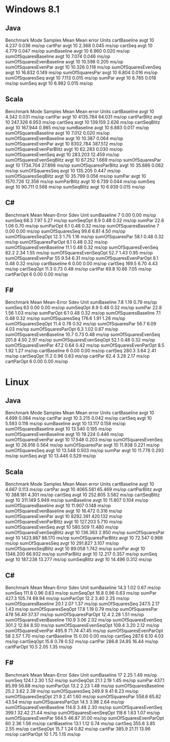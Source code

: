 Windows 8.1
===========
Java
----
Benchmark                     Mode   Samples         Mean   Mean error    Units
cartBaseline                  avgt        10        4.237        0.036    ms/op
cartPar                       avgt        10        2.368        0.045    ms/op
cartSeq                       avgt        10        4.779        0.047    ms/op
sumBaseline                   avgt        10        6.960        0.020    ms/op
sumOfSquaresBaseline          avgt        10        7.074        0.046    ms/op
sumOfSquaresEvenBaseline      avgt        10       10.598        0.205    ms/op
sumOfSquaresEvenPar           avgt        10       10.326        0.118    ms/op
sumOfSquaresEvenSeq           avgt        10       16.832        0.149    ms/op
sumOfSquaresPar               avgt        10        6.804        0.016    ms/op
sumOfSquaresSeq               avgt        10        7.113        0.015    ms/op
sumPar                        avgt        10        6.785        0.018    ms/op
sumSeq                        avgt        10        6.982        0.015    ms/op

Scala
------
Benchmark                    Mode   Samples         Mean   Mean error    Units
cartBaseline                 avgt        10        4.342        0.031    ms/op
cartPar                      avgt        10     4135.784       64.031    ms/op
cartParBlitz                 avgt        10      247.326        6.953    ms/op
cartSeq                      avgt        10      139.159        2.626    ms/op
cartSeqBlitz                 avgt        10      167.944        0.985    ms/op
sumBaseline                  avgt        10        6.883        0.017    ms/op
sumOfSquaresBaseline         avgt        10        7.012        0.020    ms/op
sumOfSquaresEvenBaseline     avgt        10       10.387        0.064    ms/op
sumOfSquaresEvenPar          avgt        10     8302.784      387.512    ms/op
sumOfSquaresEvenParBlitz     avgt        10       62.283        0.030    ms/op
sumOfSquaresEvenSeq          avgt        10      283.203       12.459    ms/op
sumOfSquaresEvenSeqBlitz     avgt        10       67.252        1.669    ms/op
sumOfSquaresPar              avgt        10     1734.704       27.898    ms/op
sumOfSquaresParBlitz         avgt        10       35.686        0.062    ms/op
sumOfSquaresSeq              avgt        10      135.205        0.447    ms/op
sumOfSquaresSeqBlitz         avgt        10       35.799        0.056    ms/op
sumPar                       avgt        10     1570.726       12.356    ms/op
sumParBlitz                  avgt        10        6.739        0.044    ms/op
sumSeq                       avgt        10       90.711        0.568    ms/op
sumSeqBlitz                  avgt        10        6.939        0.015    ms/op

C#
--
Benchmark                             Mean Mean-Error   Sdev  Unit
sumBaseline                              7       0.00   0.00 ms/op
sumSeq                                68.3       7.97   5.27 ms/op
sumSeqOpt                              8.9       0.48   0.32 ms/op
sumPar                                22.6       1.06   0.70 ms/op
sumParOpt                              6.1       0.48   0.32 ms/op
sumOfSquaresBaseline                     7       0.00   0.00 ms/op
sumOfSquaresSeq                       99.6       6.81   4.50 ms/op
sumOfSquaresSeqOpt                    12.3       1.75   1.16 ms/op
sumOfSquaresPar                       58.1       0.48   0.32 ms/op
sumOfSquaresParOpt                     6.1       0.48   0.32 ms/op
sumOfSquaresEvenBaseline              11.1       0.48   0.32 ms/op
sumOfSquaresEvenSeq                   82.2       2.34   1.55 ms/op
sumOfSquaresEvenSeqOpt                52.7       1.43   0.95 ms/op
sumOfSquaresEvenPar                     55       9.54   6.31 ms/op
sumOfSquaresEvenParOpt                 8.1       0.48   0.32 ms/op
cartBaseline                             6       0.00   0.00 ms/op
cartSeq                              169.5       6.70   4.43 ms/op
cartSeqOpt                            11.3       0.73   0.48 ms/op
cartPar                               69.8      10.66   7.05 ms/op
cartParOpt                               6       0.00   0.00 ms/op

F#
--
Benchmark                             Mean Mean-Error   Sdev  Unit
sumBaseline                            7.8       1.19   0.79 ms/op
sumSeq                                  63       0.00   0.00 ms/op
sumSeqOpt                              8.9       0.48   0.32 ms/op
sumPar                                22.8       1.56   1.03 ms/op
sumParOpt                              6.1       0.48   0.32 ms/op
sumOfSquaresBaseline                   7.1       0.48   0.32 ms/op
sumOfSquaresSeq                      176.6       1.91   1.26 ms/op
sumOfSquaresSeqOpt                    11.4       0.78   0.52 ms/op
sumOfSquaresPar                       56.7       6.09   4.03 ms/op
sumOfSquaresParOpt                     6.3       1.02   0.67 ms/op
sumOfSquaresEvenBaseline              10.7       0.73   0.48 ms/op
sumOfSquaresEvenSeq                  201.8       4.50   2.97 ms/op
sumOfSquaresEvenSeqOpt                52.1       0.48   0.32 ms/op
sumOfSquaresEvenPar                   47.2       0.64   0.42 ms/op
sumOfSquaresEvenParOpt                 8.5       1.92   1.27 ms/op
cartBaseline                             6       0.00   0.00 ms/op
cartSeq                              280.3       3.64   2.41 ms/op
cartSeqOpt                            11.2       0.96   0.63 ms/op
cartPar                               62.4       3.28   2.17 ms/op
cartParOpt                               6       0.00   0.00 ms/op

Linux
=====
Java
----
Benchmark                    Mode   Samples         Mean   Mean error    Units
cartBaseline                 avgt        10        4.699        0.084    ms/op
cartPar                      avgt        10        3.215        0.042    ms/op
cartSeq                      avgt        10        5.593        0.116    ms/op
sumBaseline                  avgt        10       13.117        0.158    ms/op
sumOfSquaresBaseline         avgt        10       13.540        0.195    ms/op
sumOfSquaresEvenBaseline     avgt        10       19.224        0.446    ms/op
sumOfSquaresEvenPar          avgt        10       17.548        0.203    ms/op
sumOfSquaresEvenSeq          avgt        10       26.916        0.564    ms/op
sumOfSquaresPar              avgt        10       11.938        0.221    ms/op
sumOfSquaresSeq              avgt        10       13.548        0.503    ms/op
sumPar                       avgt        10       11.778        0.293    ms/op
sumSeq                       avgt        10       13.446        0.529    ms/op

Scala
------
Benchmark                    Mode   Samples         Mean   Mean error    Units
cartBaseline                 avgt        10        4.667        0.113    ms/op
cartPar                      avgt        10     4065.581       65.469    ms/op
cartParBlitz                 avgt        10      388.181        4.301    ms/op
cartSeq                      avgt        10      252.805        3.582    ms/op
cartSeqBlitz                 avgt        10      311.149        5.949    ms/op
sumBaseline                  avgt        10       11.807        0.104    ms/op
sumOfSquaresBaseline         avgt        10       11.907        0.148    ms/op
sumOfSquaresEvenBaseline     avgt        10       16.472        0.316    ms/op
sumOfSquaresEvenPar          avgt        10     8292.391      420.132    ms/op
sumOfSquaresEvenParBlitz     avgt        10      127.203        5.710    ms/op
sumOfSquaresEvenSeq          avgt        10      580.509       11.480    ms/op
sumOfSquaresEvenSeqBlitz     avgt        10      136.363        2.950    ms/op
sumOfSquaresPar              avgt        10     1423.887       86.170    ms/op
sumOfSquaresParBlitz         avgt        10       72.547        0.966    ms/op
sumOfSquaresSeq              avgt        10      291.827        3.107    ms/op
sumOfSquaresSeqBlitz         avgt        10       89.058        1.742    ms/op
sumPar                       avgt        10     1346.200       66.932    ms/op
sumParBlitz                  avgt        10       12.217        0.357    ms/op
sumSeq                       avgt        10      187.238       13.277    ms/op
sumSeqBlitz                  avgt        10       14.496        0.312    ms/op

C#
--
Benchmark                 	      Mean Mean-Error   Sdev  Unit
sumBaseline              	      14.3       1.02   0.67 ms/op
sumSeq                   	     111.8       0.96   0.63 ms/op
sumSeqOpt                	      16.8       0.96   0.63 ms/op
sumPar                   	     427.3     105.74  69.94 ms/op
sumParOpt                	      12.2       3.40   2.25 ms/op
sumOfSquaresBaseline     	      20.1       2.07   1.37 ms/op
sumOfSquaresSeq          	     247.5       2.17   1.43 ms/op
sumOfSquaresSeqOpt       	      17.8       1.19   0.79 ms/op
sumOfSquaresPar          	       478      56.49  37.37 ms/op
sumOfSquaresParOpt       	      12.4       2.28   1.51 ms/op
sumOfSquaresEvenBaseline 	     110.9       3.06   2.02 ms/op
sumOfSquaresEvenSeq      	     301.2      12.84   8.50 ms/op
sumOfSquaresEvenSeqOpt   	     109.4       3.20   2.12 ms/op
sumOfSquaresEvenPar      	     495.9      71.74  47.45 ms/op
sumOfSquaresEvenParOpt   	        58       2.57   1.70 ms/op
cartBaseline             	        15       0.00   0.00 ms/op
cartSeq                  	     287.6       6.10   4.03 ms/op
cartSeqOpt               	      15.6       0.78   0.52 ms/op
cartPar                  	     286.8      24.85  16.44 ms/op
cartParOpt               	      10.5       2.05   1.35 ms/op

F#
--
Benchmark                 	      Mean Mean-Error   Sdev  Unit
sumBaseline              	        17       2.25   1.49 ms/op
sumSeq                   	     124.1       2.30   1.52 ms/op
sumSeqOpt                	      21.1       2.19   1.45 ms/op
sumPar                   	     437.1      85.99  56.88 ms/op
sumParOpt                	      13.2       2.23   1.48 ms/op
sumOfSquaresBaseline     	      25.2       3.62   2.39 ms/op
sumOfSquaresSeq          	     249.9       9.41   6.23 ms/op
sumOfSquaresSeqOpt       	      21.9       2.41   1.60 ms/op
sumOfSquaresPar          	     556.6      65.82  43.54 ms/op
sumOfSquaresParOpt       	      14.5       3.98   2.64 ms/op
sumOfSquaresEvenBaseline 	     114.8       3.48   2.30 ms/op
sumOfSquaresEvenSeq      	     399.1      32.42  21.44 ms/op
sumOfSquaresEvenSeqOpt   	     118.6       1.63   1.07 ms/op
sumOfSquaresEvenPar      	     564.5      46.87  31.00 ms/op
sumOfSquaresEvenParOpt   	        60       2.36   1.56 ms/op
cartBaseline             	      13.1       1.12   0.74 ms/op
cartSeq                  	     355.6       3.85   2.55 ms/op
cartSeqOpt               	      15.7       1.24   0.82 ms/op
cartPar                  	     385.9      21.11  13.96 ms/op
cartParOpt               	        10       1.75   1.15 ms/op
